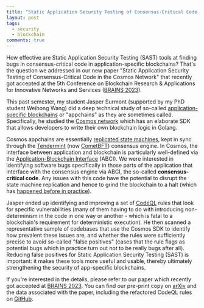 ```yaml
---
title: "Static Application Security Testing of Consensus-Critical Code in the Cosmos Network"
layout: post
tags:
  - security
  - blockchain
comments: true
---
```


How effective are Static Application Security Testing (SAST) tools at finding bugs in consensus-critical code in application-specific blockchains?
That's the question we addressed in our new paper "Static Application Security Testing of Consensus-Critical Code in the Cosmos Network" that recently got accepted at the 
5th Conference on Blockchain Research & Applications for Innovative Networks and Services ([BRAINS 2023](https://brains.dnac.org/)).

<!--more-->

This past semester, my student Jasper Surmont (supported by my PhD student Weihong Wang) did a deep technical study of so-called
[application-specific blockchains](https://www.alchemy.com/overviews/what-is-an-appchain)
or "appchains" as they are sometimes called. Specifically, he studied the [Cosmos network](https://cosmos.network/) which has an elaborate SDK that allows
developers to write their own blockchain logic in Golang.

Cosmos appchains are essentially [replicated state machines](https://en.wikipedia.org/wiki/State_machine_replication),
kept in sync through the [Tendermint](https://docs.tendermint.com/v0.34/introduction/what-is-tendermint.html)
(now [CometBFT](https://cometbft.com/)) consensus engine. In Cosmos, the interface between
application and blockchain is particularly well-defined via the [Application-Blockchain Interface](https://docs.cosmos.network/main/intro/sdk-app-architecture) (ABCI).
We were interested in identifying software bugs specifically
in those parts of the application that interface with the consensus engine via ABCI, the so-called __consensus-critical code__. Any issues with this code have the potential
to disrupt the state machine replication and hence to grind the blockchain to a halt (which has [happened before in practice](https://thenewscrypto.com/thorchain-network-back-online-after-20-5-hours-of-outage/)).

Jasper ended up identifying and improving a set of [CodeQL](https://codeql.github.com/docs/) rules that look for specific vulnerabilities
(many of them having to do with introducing non-determinism
in the code in one way or another - which is fatal to a blockchain's requirement for deterministic execution). He then scanned a representative sample of codebases
that use the Cosmos SDK to identify how prevalent these issues are, and whether the rules were sufficiently precise to avoid so-called "false positives"
(cases that the rule flags as potential bugs which in practice turn out not to be really bugs after all). Reducing false positives for Static Application Security
Testing (SAST) is important: it makes these tools more useful and usable, thereby ultimately strengthening the security of app-specific blockchains.

If you're interested in the details, please refer to our paper which recently got accepted at [BRAINS 2023](https://brains.dnac.org/). You can find our pre-print copy on [arXiv](https://arxiv.org/abs/2308.10613) and the
data associated with the paper, including the refactored CodeQL rules on [GitHub](https://github.com/JasperSurmont/cosmos-sdk-codeql).